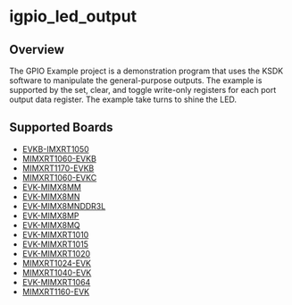 # igpio_led_output

## Overview
The GPIO Example project is a demonstration program that uses the KSDK software to manipulate the general-purpose
outputs.
The example is supported by the set, clear, and toggle write-only registers for each port output data register. The 
example take turns to shine the LED.

## Supported Boards
- [EVKB-IMXRT1050](../../../_boards/evkbimxrt1050/driver_examples/gpio/led_output/example_board_readme.md)
- [MIMXRT1060-EVKB](../../../_boards/evkbmimxrt1060/driver_examples/gpio/led_output/example_board_readme.md)
- [MIMXRT1170-EVKB](../../../_boards/evkbmimxrt1170/driver_examples/gpio/led_output/example_board_readme.md)
- [MIMXRT1060-EVKC](../../../_boards/evkcmimxrt1060/driver_examples/gpio/led_output/example_board_readme.md)
- [EVK-MIMX8MM](../../../_boards/evkmimx8mm/driver_examples/gpio/led_output/example_board_readme.md)
- [EVK-MIMX8MN](../../../_boards/evkmimx8mn/driver_examples/gpio/led_output/example_board_readme.md)
- [EVK-MIMX8MNDDR3L](../../../_boards/evkmimx8mnddr3l/driver_examples/gpio/led_output/example_board_readme.md)
- [EVK-MIMX8MP](../../../_boards/evkmimx8mp/driver_examples/gpio/led_output/example_board_readme.md)
- [EVK-MIMX8MQ](../../../_boards/evkmimx8mq/driver_examples/gpio/led_output/example_board_readme.md)
- [EVK-MIMXRT1010](../../../_boards/evkmimxrt1010/driver_examples/gpio/led_output/example_board_readme.md)
- [EVK-MIMXRT1015](../../../_boards/evkmimxrt1015/driver_examples/gpio/led_output/example_board_readme.md)
- [EVK-MIMXRT1020](../../../_boards/evkmimxrt1020/driver_examples/gpio/led_output/example_board_readme.md)
- [MIMXRT1024-EVK](../../../_boards/evkmimxrt1024/driver_examples/gpio/led_output/example_board_readme.md)
- [MIMXRT1040-EVK](../../../_boards/evkmimxrt1040/driver_examples/gpio/led_output/example_board_readme.md)
- [EVK-MIMXRT1064](../../../_boards/evkmimxrt1064/driver_examples/gpio/led_output/example_board_readme.md)
- [MIMXRT1160-EVK](../../../_boards/evkmimxrt1160/driver_examples/gpio/led_output/example_board_readme.md)
